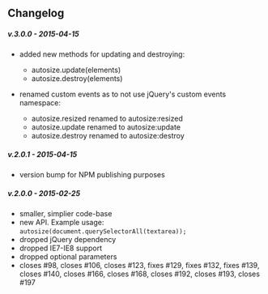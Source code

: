 ## Changelog

##### v.3.0.0 - 2015-04-15
* added new methods for updating and destroying:

	* autosize.update(elements)
	* autosize.destroy(elements)

* renamed custom events as to not use jQuery's custom events namespace:

	* autosize.resized renamed to autosize:resized
	* autosize.update renamed to autosize:update
	* autosize.destroy renamed to autosize:destroy

##### v.2.0.1 - 2015-04-15
* version bump for NPM publishing purposes

##### v.2.0.0 - 2015-02-25

* smaller, simplier code-base
* new API.  Example usage: `autosize(document.querySelectorAll(textarea));`
* dropped jQuery dependency
* dropped IE7-IE8 support
* dropped optional parameters
* closes #98, closes #106, closes #123, fixes #129, fixes #132, fixes #139, closes #140, closes #166, closes #168, closes #192, closes #193, closes #197